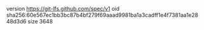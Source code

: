 version https://git-lfs.github.com/spec/v1
oid sha256:60e567ec1bb3bc87b4bf279f69aaad9981ba1a3cadff1e4f7381aa1e2848d3d6
size 3648
